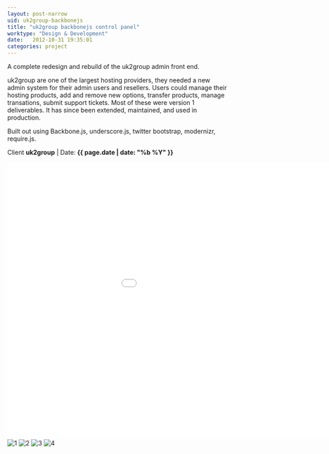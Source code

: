 ```yaml
---
layout: post-narrow
uid: uk2group-backbonejs
title: "uk2group backbonejs control panel"
worktype: "Design & Development"
date:   2012-10-31 19:35:01
categories: project
---
```


<p>
  A complete redesign and rebuild of the uk2group admin front end.
</p>

<p>
  uk2group are one of the largest hosting providers, they needed a new admin system for their admin users and resellers.  Users could manage their hosting products, add and remove new options, transfer products, manage transations, submit support tickets.  Most of these were version 1 deliverables.  It has since been extended, maintained, and used in production.
</p>

<p>
  Built out using Backbone.js, underscore.js, twitter bootstrap, modernizr, require.js.
</p>


<p class="meta">Client <strong>uk2group</strong> | Date: <strong>{{ page.date | date: "%b %Y" }}</strong> </p>

<div class="showcase">
  <iframe width="1120" height="630" src="//www.youtube.com/embed/8vjXGJ1AAPw" frameborder="0" > </iframe>
  <img src="/img/uk2group-backbonejs/1.jpg" alt="1">
  <img src="/img/uk2group-backbonejs/2.jpg" alt="2">
  <img src="/img/uk2group-backbonejs/3.jpg" alt="3">
  <img src="/img/uk2group-backbonejs/4.jpg" alt="4">
</div>

